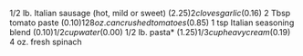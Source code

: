 1/2 lb. Italian sausage (hot, mild or sweet) ($2.25)
2 cloves garlic ($0.16)
2 Tbsp tomato paste ($0.10)
1 28oz. can crushed tomatoes ($0.85)
1 tsp Italian seasoning blend ($0.10)
1/2 cup water ($0.00)
1/2 lb. pasta* ($1.25)
1/3 cup heavy cream ($0.19)
4 oz. fresh spinach
